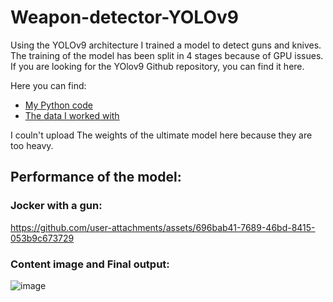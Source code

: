 # Weapon-detector-YOLOv9
Using the YOLOv9 architecture I trained a model to detect guns and knives. 
The training of the model has been split in 4 stages because of GPU issues. 
If you are looking for the YOlov9 Github repository, you can find it here.

Here you can find:
- [My Python code](https://github.com/ANDREAaNAPPI/Weapon-detector-YOLOv9/blob/main/Guns_%26_Knives_Yolov9.ipynb)
- [The data I worked with](https://www.kaggle.com/datasets/iqmansingh/guns-knives-object-detection) 

I couln't upload The weights of the ultimate model here because they are too heavy.


## Performance of the model: 
### Jocker with a gun:
https://github.com/user-attachments/assets/696bab41-7689-46bd-8415-053b9c673729
### Content image and Final output:
![image](https://github.com/ANDREAaNAPPI/Neural-style-transfer-Van-Gogh---Picasso---Klimt/assets/125900848/7870fdeb-5916-4cff-a354-2da47066d585)
